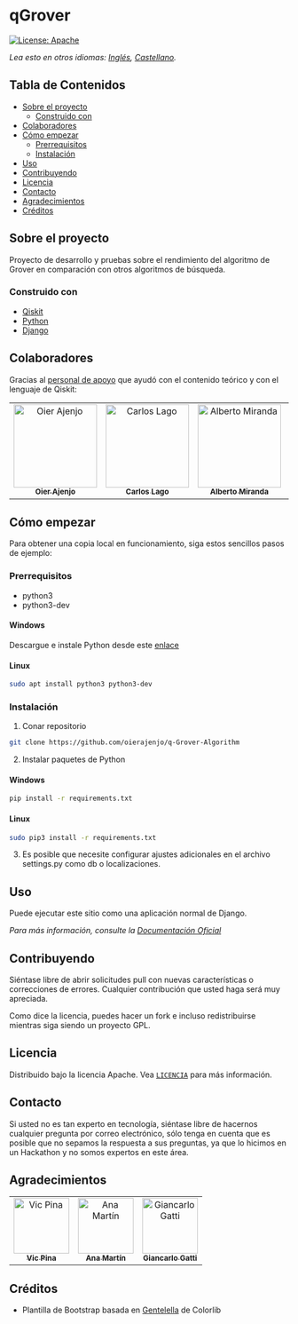 # qGrover

[![License: Apache][license-shield]][license-url]

*Lea esto en otros idiomas: [Inglés](README.md), [Castellano](README.es.md).*

<!-- TABLE OF CONTENTS -->
## Tabla de Contenidos

* [Sobre el proyecto](#sobre-el-proyecto)
  * [Construido con](#construido-con)
* [Colaboradores](#colaboradores)
* [Cómo empezar](#cmo-empezar)
  * [Prerrequisitos](#prerrequisitos)
  * [Instalación](#instalacin)
* [Uso](#uso)
* [Contribuyendo](#contribuyendo)
* [Licencia](#licencia)
* [Contacto](#contacto)
* [Agradecimientos](#agradecimientos)
* [Créditos](#crditos)



<!-- ABOUT THE PROJECT -->
## Sobre el proyecto

Proyecto de desarrollo y pruebas sobre el rendimiento del algoritmo de Grover
en comparación con otros algoritmos de búsqueda.

### Construido con
* [Qiskit](https://qiskit.org/)
* [Python](https://www.python.org/)
* [Django](https://www.djangoproject.com/)

<!-- CONTRIBUTORS -->
## Colaboradores

Gracias al [personal de apoyo](#acknowledgements) que ayudó con el contenido teórico y con el lenguaje de Qiskit:

<!-- ALL-CONTRIBUTORS-LIST:START - Do not remove or modify this section -->
<!-- prettier-ignore -->
<table align="center">
  <tr>
    <td align="center"><a href="https://github.com/oierajenjo">
        <img src="https://avatars1.githubusercontent.com/u/25632727?s=400&v=4"
        width="150px;" alt="Oier Ajenjo"/><br/><sub><b>Oier Ajenjo</b></sub></a><br/></td>
    <td align="center"><a href="https://github.com/carloslago">
        <img src="https://avatars2.githubusercontent.com/u/15263623?s=400&v=4" 
        width="150px;" alt="Carlos Lago"/><br/><sub><b>Carlos Lago</b></sub></a><br/></td>
    <td align="center"><a href="https://github.com/AlbertoMGV">
        <img src="https://avatars2.githubusercontent.com/u/31722793?s=400&v=4"
        width="150px;" alt="Alberto Miranda"/><br/><sub><b>Alberto Miranda</b></sub></a><br/></td>
    <td align="center"><a href="https://github.com/aitormorais">
        <img src="https://avatars3.githubusercontent.com/u/43671531?s=400&v=4"
         width="150px;" alt="Aitor Morais"/><br/><sub><b>Aitor Morais</b></sub></a><br/></td>
    <td align="center"><a href="https://github.com/rafaelromon">
        <img src="https://avatars0.githubusercontent.com/u/15263554?s=400&v=4" 
        width="150px;" alt="Rafael Romón"/><br /><sub><b>Rafael Romón</b></sub></a><br/></td>
  </tr>
</table>

<!-- ALL-CONTRIBUTORS-LIST:END -->

<!-- GETTING STARTED -->
## Cómo empezar

Para obtener una copia local en funcionamiento, siga estos sencillos pasos de ejemplo:

### Prerrequisitos
* python3
* python3-dev
#### Windows
Descargue e instale Python desde este [enlace](https://www.python.org/downloads/windows/)
#### Linux
```sh
sudo apt install python3 python3-dev
```

### Instalación

1. Conar repositorio
```sh
git clone https://github.com/oierajenjo/q-Grover-Algorithm
```

2. Instalar paquetes de Python
#### Windows
```sh
pip install -r requirements.txt
```
#### Linux
```sh
sudo pip3 install -r requirements.txt
```

3. Es posible que necesite configurar ajustes adicionales en el archivo settings.py como db o localizaciones.


<!-- USAGE EXAMPLES -->
## Uso

Puede ejecutar este sitio como una aplicación normal de Django.

_Para más información, consulte la [Documentación Oficial](https://www.djangoproject.com/start/)_


<!-- CONTRIBUTING -->
## Contribuyendo

Siéntase libre de abrir solicitudes pull con nuevas características o correcciones de errores. 
Cualquier contribución que usted haga será muy apreciada.

Como dice la licencia, puedes hacer un fork e incluso redistribuirse mientras siga siendo un proyecto GPL. 


<!-- LICENSE -->
## Licencia

Distribuido bajo la licencia Apache. Vea [`LICENCIA`](LICENSE) para más información.

<!-- CONTACT -->
## Contacto

Si usted no es tan experto en tecnología, siéntase libre de hacernos cualquier pregunta por correo electrónico, 
sólo tenga en cuenta que es posible que no sepamos la respuesta a sus preguntas, ya que lo hicimos en un Hackathon 
y no somos expertos en este área.


## Agradecimientos

<table align="center">
  <tr>
    <td align="center"><a href="https://github.com/VicPinaCanelles">
        <img src="https://avatars0.githubusercontent.com/u/55274463?s=400&v=4"
        width="100px;" alt="Vic Pina"/><br/><sub><b>Vic Pina</b></sub></a><br/></td>
    <td align="center"><a href="https://github.com/amartinfer">
        <img src="https://avatars1.githubusercontent.com/u/7209496?s=400&v=4" 
        width="100px;" alt="Ana Martín"/><br/><sub><b>Ana Martín</b></sub></a><br/></td>
    <td align="center"><a href="https://www.researchgate.net/profile/Giancarlo_Gatti">
        <img src="https://i1.rgstatic.net/ii/profile.image/784553258012674-1564063481856_Q512/Giancarlo_Gatti.jpg"
        width="100px;" alt="Giancarlo Gatti"/><br/><sub><b>Giancarlo Gatti</b></sub></a><br/></td>
  </tr>
</table>


## Créditos

- Plantilla de Bootstrap basada en [Gentelella](https://github.com/ColorlibHQ/gentelella) de Colorlib



<!-- MARKDOWN LINKS & IMAGES -->
<!-- https://www.markdownguide.org/basic-syntax/#reference-style-links -->
[license-shield]: https://img.shields.io/badge/License-Apache%202.0-orange.svg
[license-url]: https://github.com/oierajenjo/q-Grover-Algorithm/blob/master/LICENSE